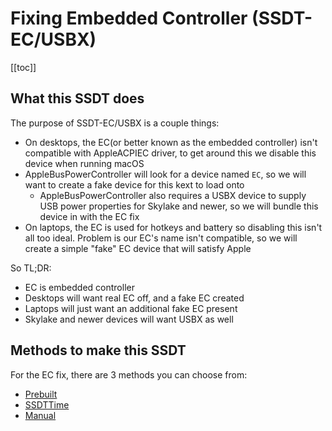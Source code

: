 # Fixing Embedded Controller (SSDT-EC/USBX)

[[toc]]

## What this SSDT does

The purpose of SSDT-EC/USBX is a couple things:

* On desktops, the EC(or better known as the embedded controller) isn't compatible with AppleACPIEC driver, to get around this we disable this device when running macOS
* AppleBusPowerController will look for a device named `EC`, so we will want to create a fake device for this kext to load onto
  * AppleBusPowerController also requires a USBX device to supply USB power properties for Skylake and newer, so we will bundle this device in with the EC fix
* On laptops, the EC is used for hotkeys and battery so disabling this isn't all too ideal. Problem is our EC's name isn't compatible, so we will create a simple "fake" EC device that will satisfy Apple

So TL;DR:

* EC is embedded controller
* Desktops will want real EC off, and a fake EC created
* Laptops will just want an additional fake EC present
* Skylake and newer devices will want USBX as well

## Methods to make this SSDT

For the EC fix, there are 3 methods you can choose from:

* [Prebuilt](./prebuilt.md)
* [SSDTTime](./ssdttime.md)
* [Manual](./manual.md)
